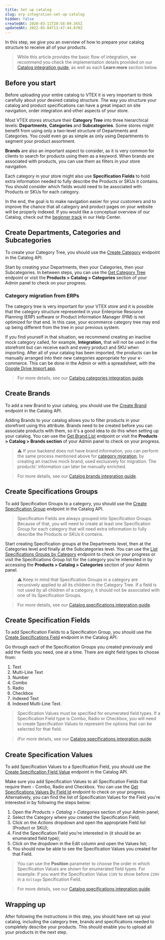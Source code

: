 ```yaml
---
title: Set up catalog
slug: erp-integration-set-up-catalog
hidden: false
createdAt: 2020-03-11T20:58:09.345Z
updatedAt: 2022-05-04T13:47:44.670Z
---
```

In this step, we give you an overview of how to prepare your catalog structure to receive all of your products.

> While this article provides the basic flow of integration, we recommend you check the implementation details provided on our [Catalog integration guide](https://developers.vtex.com/docs/guides/catalog-integration), as well as each **Learn more** section below.

## Before you start

Before uploading your entire catalog to VTEX it is very important to think carefully about your desired catalog structure. The way you structure your catalog and product specifications can have a great impact on site navigation, order integration and other aspects of your store.

Most VTEX stores structure their **Category Tree** into three hierarchical levels: **Departments**, **Categories** and **Subcategories**. Some stores might benefit from using only a two-level structure of Departments and Categories. You could even go as simple as only using Departments to segment your product assortment.

**Brands** are also an important aspect to consider, as it is very common for clients to search for products using them as a keyword. When brands are associated with products, you can use them as filters in your store navigation.

Each category in your store might also use **Specification Fields** to hold extra information needed to fully describe the Products or SKUs it contains. You should consider which fields would need to be associated with Products or SKUs for each category.

In the end, the goal is to make navigation easier for your customers and to improve the chance that all category and product pages on your website will be properly indexed. If you would like a conceptual overview of our Catalog, check out the [beginner track](https://help.vtex.com/tracks/catalog-101--5AF0XfnjfWeopIFBgs3LIQ/3rA2tTpIoEXdv2nzC27zxR) in our Help Center.

## Create Departments, Categories and Subcategories

To create your Category Tree, you should use the [Create Category](https://developers.vtex.com/docs/api-reference/catalog-api#post-/api/catalog/pvt/category) endpoint in the Catalog API. 

Start by creating your Departments, then your Categories, then your Subcategories. In between steps, you can use the [Get Category Tree](https://developers.vtex.com/docs/api-reference/catalog-api#get-/api/catalog_system/pub/category/tree/-categoryLevels-) endpoint or visit the **Products > Catalog > Categories** section of your Admin panel to check on your progress. 


### Category migration from ERPs

The category tree is very important for your VTEX store and it is possible that the category structure represented in your Enterprise Resource Planning (ERP) software or Product Information Manager (PIM) is not optimized for that end. In this case, your ecommerce category tree may end up being different from the tree in your previous system.

If you find yourself in that situation, we recommend creating an inactive mock category called, for example, **Integration,** that will not be used in the storefront but can receive each and every product and SKU when importing. After all of your catalog has been imported, the products can be manually arranged into their new categories appropriate for your e-commerce. This can be done in the Admin or with a spreadsheet, with the [Google Drive Import app](https://github.com/vtex-apps/google-import).

> For more details, see our [Catalog categories integration guide](https://developers.vtex.com/docs/guides/categories).

## Create Brands

To add a new Brand to your catalog, you should use the [Create Brand](https://developers.vtex.com/docs/api-reference/catalog-api#post-/api/catalog/pvt/brand) endpoint in the Catalog API. 

Adding Brands to your catalog allows you to filter products in your storefront using this attribute. Brands need to be created before you can associate products with them, so it's a good idea to do this when setting up your catalog. You can use the [Get Brand List](https://developers.vtex.com/docs/api-reference/catalog-api#get-/api/catalog_system/pvt/brand/list) endpoint or visit the **Products > Catalog > Brands section** of your Admin panel to check on your progress.

>⚠️ If your backend does not have brand information, you can perform the same process mentioned above for [category migration](https://developers.vtex.com/docs/guides/erp-integration-set-up-catalog#category-migration-from-erps), by creating an inactive mock brand, used exclusively for migration. The products' information can later be manually enriched.

> For more details, see our [Catalog brands integration guide](https://developers.vtex.com/docs/guides/brands).

## Create Specifications Groups

To add Specification Groups to a category, you should use the [Create Specification Group](https://developers.vtex.com/docs/api-reference/catalog-api#post-/api/catalog/pvt/specificationgroup) endpoint in the Catalog API.

> Specification Fields are always grouped into Specification Groups. Because of that, you will need to create at least one Specification Group for each category that will need extra information to fully describe the Products or SKUs it contains.

Start creating Specification groups at the Departments level, then at the Categories level and finally at the Subcategories level. You can use the [List Specifications Groups by Category](https://developers.vtex.com/docs/api-reference/catalog-api#get-/api/catalog_system/pvt/specification/groupbycategory/-categoryId-) endpoint to check on your progress or visit the Specifications Group list for the category you're interested in by accessing the **Products > Catalog > Categories** section of your Admin panel.

>⚠️ Keep in mind that Specification Groups in a category are recursively applied to all its children in the Category Tree. If a field is not used by all children of a category, it should not be associated with one of its Specification Groups.

> For more details, see our [Catalog specifications integration guide](https://developers.vtex.com/docs/guides/specifications).

## Create Specification Fields

To add Specification Fields to a Specification Group, you should use the [Create Specifications Field](https://developers.vtex.com/docs/api-reference/catalog-api#post-/api/catalog_system/pvt/specification/field) endpoint in the Catalog API.

Go through each of the Specification Groups you created previously and add the fields you need, one at a time. There are eight field types to choose from: 

1. Text
2. Multi-Line Text
3. Number
4. Combo
5. Radio
6. Checkbox
7. Indexed Text
8. Indexed Multi-Line Text.

> Specification Values must be specified for enumerated field types. If a Specification Field type is Combo, Radio or Checkbox, you will need to create Specification Values to represent the options that can be selected for that field.

> ℹFor more details, see our [Catalog specifications integration guide](https://developers.vtex.com/docs/guides/specifications).

## Create Specification Values

To add Specification Values to a Specification Field, you should use the [Create Specification Field Value](https://developers.vtex.com/docs/api-reference/catalog-api#post-/api/catalog_system/pvt/specification/fieldValue) endpoint in the Catalog API.

Make sure you add Specification Values to all Specification Fields that require them - Combo, Radio and Checkbox. You can use the [Get Specifications Values By Field Id](https://developers.vtex.com/docs/api-reference/catalog-api#get-/api/catalog_system/pub/specification/fieldvalue/-fieldId-) endpoint to check on your progress. Alternatively, you can find the list of Specification Values for the Field you're interested in by following the steps below:

1. Open the *Products > Catalog > Categories* section of your Admin panel;
2. Select the Category where you created the Specification Field;
3. Click on the *Actions* dropdown and open the appropriate Field list (Product or SKU);
4. Find the Specification Field you're interested in (it should be an enumerated field type);
5. Click on the dropdown in the Edit column and open the Values list;
6. You should now be able to see the Specification Values you created for that Field.

> You can use the **Position** parameter to choose the order in which Specification Values are shown for enumerated field types. For example: if you want the Specification Value `110V` to show before `220V` in a `Voltage` Specification Field.

> For more details, see our [Catalog specifications integration guide](https://developers.vtex.com/docs/guides/specifications).

## Wrapping up

After following the instructions in this step, you should have set up your catalog, including the category tree, brands and specifications needed to completely describe your products. This should enable you to upload all your products in the next step.